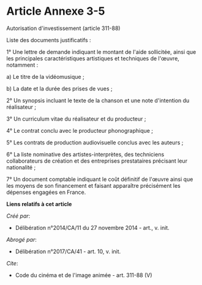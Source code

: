 # Article Annexe 3-5

Autorisation d'investissement (article 311-88) 

Liste des documents justificatifs : 

1° Une lettre de demande indiquant le montant de l'aide sollicitée, ainsi que les principales caractéristiques artistiques et
techniques de l'œuvre, notamment : 

a) Le titre de la vidéomusique ; 

b) La date et la durée des prises de vues ; 

2° Un synopsis incluant le texte de la chanson et une note d'intention du réalisateur ; 

3° Un curriculum vitae du réalisateur et du producteur ; 

4° Le contrat conclu avec le producteur phonographique ; 

5° Les contrats de production audiovisuelle conclus avec les auteurs ; 

6° La liste nominative des artistes-interprètes, des techniciens collaborateurs de création et des entreprises prestataires
précisant leur nationalité ; 

7° Un document comptable indiquant le coût définitif de l'œuvre ainsi que les moyens de son financement et faisant apparaître
précisément les dépenses engagées en France.

**Liens relatifs à cet article**

_Créé par_:

  - Délibération n°2014/CA/11 du 27 novembre 2014 - art., v. init.

_Abrogé par_:

  - Délibération n°2017/CA/41 - art. 10, v. init.

_Cite_:

  - Code du cinéma et de l'image animée - art. 311-88 (V)
